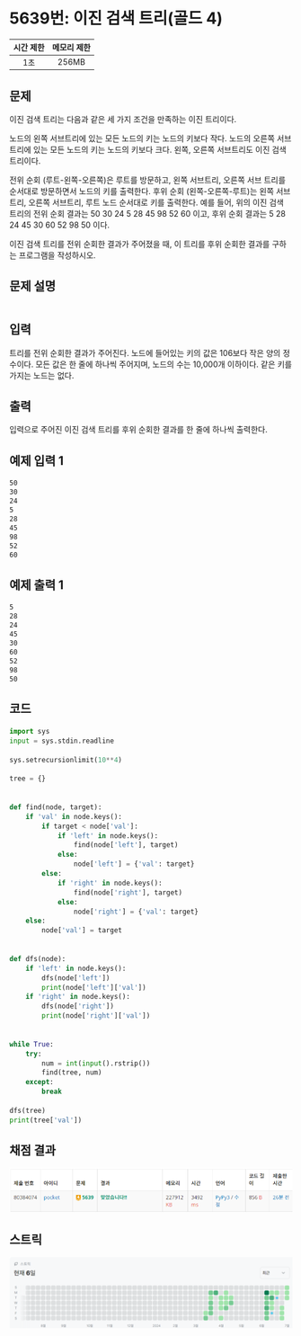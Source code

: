 # 5639번: 이진 검색 트리(골드 4)
| 시간 제한 | 메모리 제한 |
|:-----:|:------:|
|  1초   | 256MB  |

## 문제
이진 검색 트리는 다음과 같은 세 가지 조건을 만족하는 이진 트리이다.

노드의 왼쪽 서브트리에 있는 모든 노드의 키는 노드의 키보다 작다.
노드의 오른쪽 서브트리에 있는 모든 노드의 키는 노드의 키보다 크다.
왼쪽, 오른쪽 서브트리도 이진 검색 트리이다.


전위 순회 (루트-왼쪽-오른쪽)은 루트를 방문하고, 왼쪽 서브트리, 오른쪽 서브 트리를 순서대로 방문하면서 노드의 키를 출력한다. 후위 순회 (왼쪽-오른쪽-루트)는 왼쪽 서브트리, 오른쪽 서브트리, 루트 노드 순서대로 키를 출력한다. 예를 들어, 위의 이진 검색 트리의 전위 순회 결과는 50 30 24 5 28 45 98 52 60 이고, 후위 순회 결과는 5 28 24 45 30 60 52 98 50 이다.

이진 검색 트리를 전위 순회한 결과가 주어졌을 때, 이 트리를 후위 순회한 결과를 구하는 프로그램을 작성하시오.

## 문제 설명
```text

```

## 입력
트리를 전위 순회한 결과가 주어진다. 노드에 들어있는 키의 값은 106보다 작은 양의 정수이다. 모든 값은 한 줄에 하나씩 주어지며, 노드의 수는 10,000개 이하이다. 같은 키를 가지는 노드는 없다.

## 출력
입력으로 주어진 이진 검색 트리를 후위 순회한 결과를 한 줄에 하나씩 출력한다.


## 예제 입력 1 
```text
50
30
24
5
28
45
98
52
60
```
## 예제 출력 1 
```text
5
28
24
45
30
60
52
98
50
```


## 코드
```python
import sys
input = sys.stdin.readline

sys.setrecursionlimit(10**4)

tree = {}


def find(node, target):
    if 'val' in node.keys():
        if target < node['val']:
            if 'left' in node.keys():
                find(node['left'], target)
            else:
                node['left'] = {'val': target}
        else:
            if 'right' in node.keys():
                find(node['right'], target)
            else:
                node['right'] = {'val': target}
    else:
        node['val'] = target


def dfs(node):
    if 'left' in node.keys():
        dfs(node['left'])
        print(node['left']['val'])
    if 'right' in node.keys():
        dfs(node['right'])
        print(node['right']['val'])


while True:
    try:
        num = int(input().rstrip())
        find(tree, num)
    except:
        break

dfs(tree)
print(tree['val'])

```

## 채점 결과
![img.png](img.png)

## 스트릭
![img_1.png](img_1.png)